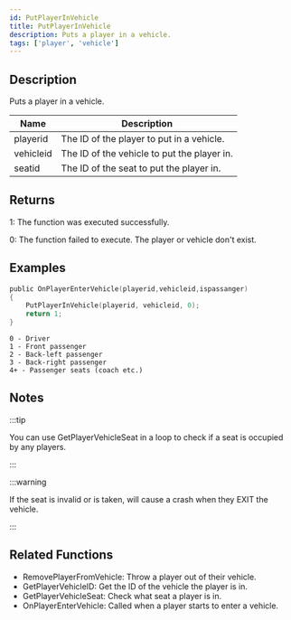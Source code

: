 ```yaml
---
id: PutPlayerInVehicle
title: PutPlayerInVehicle
description: Puts a player in a vehicle.
tags: ['player', 'vehicle']
---
```


## Description

Puts a player in a vehicle.


| Name | Description |
|------|-------------|
|playerid | The ID of the player to put in a vehicle.|
|vehicleid | The ID of the vehicle to put the player in.|
|seatid | The ID of the seat to put the player in.|


## Returns

 1: The function was executed successfully. 

 0: The function failed to execute. The player or vehicle don't exist.


## Examples


```c
public OnPlayerEnterVehicle(playerid,vehicleid,ispassanger)
{
    PutPlayerInVehicle(playerid, vehicleid, 0);
    return 1;
}
```


```
0 - Driver
1 - Front passenger
2 - Back-left passenger
3 - Back-right passenger
4+ - Passenger seats (coach etc.)

```


## Notes

:::tip

You can use GetPlayerVehicleSeat in a loop to check if a seat is occupied by any players.

:::


:::warning

If the seat is invalid or is taken, will cause a crash when they EXIT the vehicle.

:::


## Related Functions


-  RemovePlayerFromVehicle: Throw a player out of their vehicle.
-  GetPlayerVehicleID: Get the ID of the vehicle the player is in.
-  GetPlayerVehicleSeat: Check what seat a player is in.
-  OnPlayerEnterVehicle: Called when a player starts to enter a vehicle.